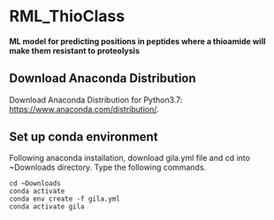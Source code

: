# RML_ThioClass
#### ML model for predicting positions in peptides where a thioamide will make them resistant to proteolysis

## Download Anaconda Distribution

Download Anaconda Distribution for Python3.7: https://www.anaconda.com/distribution/.

## Set up conda environment

Following anaconda installation, download gila.yml file and cd into ~Downloads directory. Type the following commands.

```
cd ~Downloads
conda activate
conda env create -f gila.yml
conda activate gila
```

